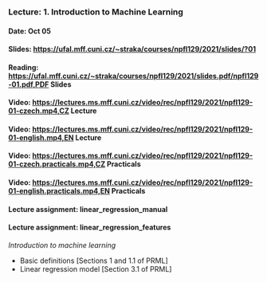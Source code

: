 ### Lecture: 1. Introduction to Machine Learning
#### Date: Oct 05
#### Slides: https://ufal.mff.cuni.cz/~straka/courses/npfl129/2021/slides/?01
#### Reading: https://ufal.mff.cuni.cz/~straka/courses/npfl129/2021/slides.pdf/npfl129-01.pdf,PDF Slides
#### Video: https://lectures.ms.mff.cuni.cz/video/rec/npfl129/2021/npfl129-01-czech.mp4,CZ Lecture
#### Video: https://lectures.ms.mff.cuni.cz/video/rec/npfl129/2021/npfl129-01-english.mp4,EN Lecture
#### Video: https://lectures.ms.mff.cuni.cz/video/rec/npfl129/2021/npfl129-01-czech.practicals.mp4,CZ Practicals
#### Video: https://lectures.ms.mff.cuni.cz/video/rec/npfl129/2021/npfl129-01-english.practicals.mp4,EN Practicals
#### Lecture assignment: linear_regression_manual
#### Lecture assignment: linear_regression_features

_Introduction to machine learning_
- Basic definitions [Sections 1 and 1.1 of PRML]
- Linear regression model [Section 3.1 of PRML]
